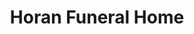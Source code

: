 ---
title: "Horan Funeral Home"
url: /chippewa-falls/horan-funeral-home/
shop: funeral directors
---